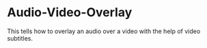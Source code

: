 # Audio-Video-Overlay
This tells how to overlay an audio over a video with the help of video subtitles.
